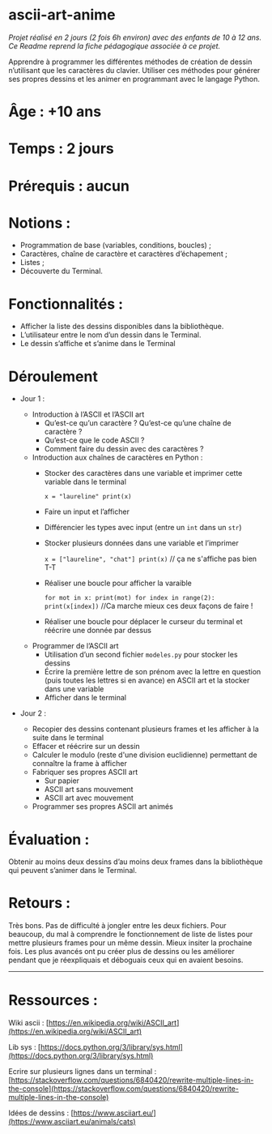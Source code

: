 # ascii-art-anime
*Projet réalisé en 2 jours (2 fois 6h environ) avec des enfants de 10 à 12 ans. Ce Readme reprend la fiche pédagogique associée à ce projet.*

Apprendre à programmer les différentes méthodes de création de dessin n’utilisant que les caractères du clavier. Utiliser ces méthodes pour générer ses propres dessins et les animer en programmant avec le langage Python.

# Âge : +10 ans

# Temps : 2 jours

# Prérequis : aucun

# Notions :

- Programmation de base (variables, conditions, boucles) ;
- Caractères, chaîne de caractère et caractères d’échapement ;
- Listes ;
- Découverte du Terminal.

# Fonctionnalités :

- Afficher la liste des dessins disponibles dans la bibliothèque.
- L’utilisateur entre le nom d’un dessin dans le Terminal.
- Le dessin s’affiche et s’anime dans le Terminal

# Déroulement

- Jour 1 :
    - Introduction à l’ASCII et l’ASCII art
        - Qu’est-ce qu’un caractère ? Qu’est-ce qu’une chaîne de caractère ?
        - Qu’est-ce que le code ASCII ?
        - Comment faire du dessin avec des caractères ?
    - Introduction aux chaînes de caractères en Python :
        - Stocker des caractères dans une variable et imprimer cette variable dans le terminal
            
            `x = "laureline"
            print(x)`
            
        - Faire un input et l’afficher
        - Différencier les types avec input (entre un `int` dans un `str`)
        - Stocker plusieurs données dans une variable et l’imprimer
            
            `x = ["laureline", "chat"]
            print(x)`  // ça ne s'affiche pas bien T-T
            
        - Réaliser une boucle pour afficher la varaible
            
            `for mot in x:
                 print(mot)
            for index in range(2):
                 print(x[index])` //Ca marche mieux ces deux façons de faire !
            
        - Réaliser une boucle pour déplacer le curseur du terminal et réécrire une donnée par dessus
    - Programmer de l’ASCII art
        - Utilisation d’un second fichier `modeles.py` pour stocker les dessins
        - Écrire la première lettre de son prénom avec la lettre en question (puis toutes les lettres si en avance) en ASCII art et la stocker dans une variable
        - Afficher dans le terminal

- Jour 2 :
    - Recopier des dessins contenant plusieurs frames et les afficher à la suite dans le terminal
    - Effacer et réécrire sur un dessin
    - Calculer le modulo (reste d'une division euclidienne) permettant de connaître la frame à afficher
    - Fabriquer ses propres ASCII art
        - Sur papier
        - ASCII art sans mouvement
        - ASCII art avec mouvement
     - Programmer ses propres ASCII art animés

# Évaluation :

Obtenir au moins deux dessins d’au moins deux frames dans la bibliothèque qui peuvent s’animer dans le Terminal.

# Retours :

Très bons. Pas de difficulté à jongler entre les deux fichiers. Pour beaucoup, du mal à comprendre le fonctionnement de liste de listes pour mettre plusieurs frames pour un même dessin. Mieux insiter la prochaine fois. Les plus avancés ont pu créer plus de dessins ou les améliorer pendant que je réexpliquais et déboguais ceux qui en avaient besoins.

---

# Ressources :

Wiki ascii : [https://en.wikipedia.org/wiki/ASCII_art](https://en.wikipedia.org/wiki/ASCII_art)

Lib sys : [https://docs.python.org/3/library/sys.html](https://docs.python.org/3/library/sys.html)

Ecrire sur plusieurs lignes dans un terminal : [https://stackoverflow.com/questions/6840420/rewrite-multiple-lines-in-the-console](https://stackoverflow.com/questions/6840420/rewrite-multiple-lines-in-the-console)

Idées de dessins : [https://www.asciiart.eu/](https://www.asciiart.eu/animals/cats)
